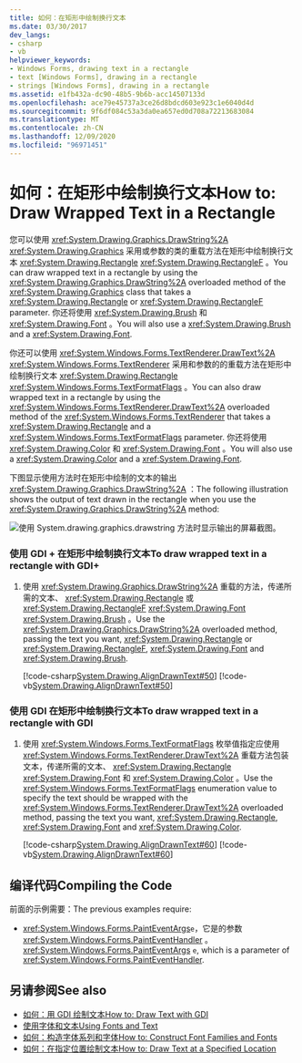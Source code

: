```yaml
---
title: 如何：在矩形中绘制换行文本
ms.date: 03/30/2017
dev_langs:
- csharp
- vb
helpviewer_keywords:
- Windows Forms, drawing text in a rectangle
- text [Windows Forms], drawing in a rectangle
- strings [Windows Forms], drawing in a rectangle
ms.assetid: e1fb432a-dc90-48b5-9b6b-acc14507133d
ms.openlocfilehash: ace79e45737a3ce26d8bdcd603e923c1e6040d4d
ms.sourcegitcommit: 9f6df084c53a3da0ea657ed0d708a72213683084
ms.translationtype: MT
ms.contentlocale: zh-CN
ms.lasthandoff: 12/09/2020
ms.locfileid: "96971451"
---
```

# <a name="how-to-draw-wrapped-text-in-a-rectangle"></a><span data-ttu-id="a037c-102">如何：在矩形中绘制换行文本</span><span class="sxs-lookup"><span data-stu-id="a037c-102">How to: Draw Wrapped Text in a Rectangle</span></span>
<span data-ttu-id="a037c-103">您可以使用 <xref:System.Drawing.Graphics.DrawString%2A> <xref:System.Drawing.Graphics> 采用或参数的类的重载方法在矩形中绘制换行文本 <xref:System.Drawing.Rectangle> <xref:System.Drawing.RectangleF> 。</span><span class="sxs-lookup"><span data-stu-id="a037c-103">You can draw wrapped text in a rectangle by using the <xref:System.Drawing.Graphics.DrawString%2A> overloaded method of the <xref:System.Drawing.Graphics> class that takes a <xref:System.Drawing.Rectangle> or <xref:System.Drawing.RectangleF> parameter.</span></span> <span data-ttu-id="a037c-104">你还将使用 <xref:System.Drawing.Brush> 和 <xref:System.Drawing.Font> 。</span><span class="sxs-lookup"><span data-stu-id="a037c-104">You will also use a <xref:System.Drawing.Brush> and a <xref:System.Drawing.Font>.</span></span>  
  
 <span data-ttu-id="a037c-105">你还可以使用 <xref:System.Windows.Forms.TextRenderer.DrawText%2A> <xref:System.Windows.Forms.TextRenderer> 采用和参数的的重载方法在矩形中绘制换行文本 <xref:System.Drawing.Rectangle> <xref:System.Windows.Forms.TextFormatFlags> 。</span><span class="sxs-lookup"><span data-stu-id="a037c-105">You can also draw wrapped text in a rectangle by using the <xref:System.Windows.Forms.TextRenderer.DrawText%2A> overloaded method of the <xref:System.Windows.Forms.TextRenderer> that takes a <xref:System.Drawing.Rectangle> and a <xref:System.Windows.Forms.TextFormatFlags> parameter.</span></span> <span data-ttu-id="a037c-106">你还将使用 <xref:System.Drawing.Color> 和 <xref:System.Drawing.Font> 。</span><span class="sxs-lookup"><span data-stu-id="a037c-106">You will also use a <xref:System.Drawing.Color> and a <xref:System.Drawing.Font>.</span></span>  
  
 <span data-ttu-id="a037c-107">下图显示使用方法时在矩形中绘制的文本的输出 <xref:System.Drawing.Graphics.DrawString%2A> ：</span><span class="sxs-lookup"><span data-stu-id="a037c-107">The following illustration shows the output of text drawn in the rectangle when you use the <xref:System.Drawing.Graphics.DrawString%2A> method:</span></span>
  
 ![使用 System.drawing.graphics.drawstring 方法时显示输出的屏幕截图。](./media/how-to-draw-wrapped-text-in-a-rectangle/drawstring-method-font-text.png)  
  
### <a name="to-draw-wrapped-text-in-a-rectangle-with-gdi"></a><span data-ttu-id="a037c-109">使用 GDI + 在矩形中绘制换行文本</span><span class="sxs-lookup"><span data-stu-id="a037c-109">To draw wrapped text in a rectangle with GDI+</span></span>  
  
1. <span data-ttu-id="a037c-110">使用 <xref:System.Drawing.Graphics.DrawString%2A> 重载的方法，传递所需的文本、 <xref:System.Drawing.Rectangle> 或 <xref:System.Drawing.RectangleF> <xref:System.Drawing.Font> <xref:System.Drawing.Brush> 。</span><span class="sxs-lookup"><span data-stu-id="a037c-110">Use the <xref:System.Drawing.Graphics.DrawString%2A> overloaded method, passing the text you want, <xref:System.Drawing.Rectangle> or <xref:System.Drawing.RectangleF>, <xref:System.Drawing.Font> and <xref:System.Drawing.Brush>.</span></span>  
  
     [!code-csharp[System.Drawing.AlignDrawnText#50](~/samples/snippets/csharp/VS_Snippets_Winforms/System.Drawing.AlignDrawnText/CS/Form1.cs#50)]
     [!code-vb[System.Drawing.AlignDrawnText#50](~/samples/snippets/visualbasic/VS_Snippets_Winforms/System.Drawing.AlignDrawnText/VB/Form1.vb#50)]  
  
### <a name="to-draw-wrapped-text-in-a-rectangle-with-gdi"></a><span data-ttu-id="a037c-111">使用 GDI 在矩形中绘制换行文本</span><span class="sxs-lookup"><span data-stu-id="a037c-111">To draw wrapped text in a rectangle with GDI</span></span>  
  
1. <span data-ttu-id="a037c-112">使用 <xref:System.Windows.Forms.TextFormatFlags> 枚举值指定应使用 <xref:System.Windows.Forms.TextRenderer.DrawText%2A> 重载方法包装文本，传递所需的文本、 <xref:System.Drawing.Rectangle> <xref:System.Drawing.Font> 和 <xref:System.Drawing.Color> 。</span><span class="sxs-lookup"><span data-stu-id="a037c-112">Use the <xref:System.Windows.Forms.TextFormatFlags> enumeration value to specify the text should be wrapped with the <xref:System.Windows.Forms.TextRenderer.DrawText%2A> overloaded method, passing the text you want, <xref:System.Drawing.Rectangle>, <xref:System.Drawing.Font> and <xref:System.Drawing.Color>.</span></span>  
  
     [!code-csharp[System.Drawing.AlignDrawnText#60](~/samples/snippets/csharp/VS_Snippets_Winforms/System.Drawing.AlignDrawnText/CS/Form1.cs#60)]
     [!code-vb[System.Drawing.AlignDrawnText#60](~/samples/snippets/visualbasic/VS_Snippets_Winforms/System.Drawing.AlignDrawnText/VB/Form1.vb#60)]  
  
## <a name="compiling-the-code"></a><span data-ttu-id="a037c-113">编译代码</span><span class="sxs-lookup"><span data-stu-id="a037c-113">Compiling the Code</span></span>  
 <span data-ttu-id="a037c-114">前面的示例需要：</span><span class="sxs-lookup"><span data-stu-id="a037c-114">The previous examples require:</span></span>  
  
- <span data-ttu-id="a037c-115"><xref:System.Windows.Forms.PaintEventArgs>`e`，它是的参数 <xref:System.Windows.Forms.PaintEventHandler> 。</span><span class="sxs-lookup"><span data-stu-id="a037c-115"><xref:System.Windows.Forms.PaintEventArgs> `e`, which is a parameter of <xref:System.Windows.Forms.PaintEventHandler>.</span></span>  
  
## <a name="see-also"></a><span data-ttu-id="a037c-116">另请参阅</span><span class="sxs-lookup"><span data-stu-id="a037c-116">See also</span></span>

- [<span data-ttu-id="a037c-117">如何：用 GDI 绘制文本</span><span class="sxs-lookup"><span data-stu-id="a037c-117">How to: Draw Text with GDI</span></span>](how-to-draw-text-with-gdi.md)
- [<span data-ttu-id="a037c-118">使用字体和文本</span><span class="sxs-lookup"><span data-stu-id="a037c-118">Using Fonts and Text</span></span>](using-fonts-and-text.md)
- [<span data-ttu-id="a037c-119">如何：构造字体系列和字体</span><span class="sxs-lookup"><span data-stu-id="a037c-119">How to: Construct Font Families and Fonts</span></span>](how-to-construct-font-families-and-fonts.md)
- [<span data-ttu-id="a037c-120">如何：在指定位置绘制文本</span><span class="sxs-lookup"><span data-stu-id="a037c-120">How to: Draw Text at a Specified Location</span></span>](how-to-draw-text-at-a-specified-location.md)

